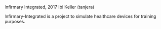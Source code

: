 ﻿Infirmary Integrated, 2017
Ibi Keller (tanjera)

Infirmary-Integrated is a project to simulate healthcare devices for training purposes.